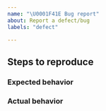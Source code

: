 ```yaml
---
name: "\U0001F41E Bug report"
about: Report a defect/bug
labels: "defect"

---
```


## Steps to reproduce

### Expected behavior

### Actual behavior
